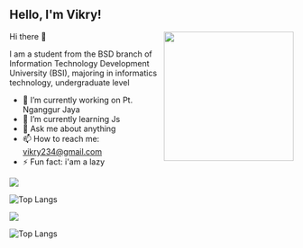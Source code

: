 <h2>Hello, I'm Vikry!</h2>
<img align='right' src="https://media.giphy.com/media/M9gbBd9nbDr0Tu1Mqx.gif" width="230">
Hi there 👋 

I am a student from the BSD branch of Information Technology Development University (BSI), majoring in informatics technology, undergraduate level

- 🔭 I’m currently working on Pt. Nganggur Jaya
- 🌱 I’m currently learning Js
- 💬 Ask me about anything
- 📫 How to reach me: vikry234@gmail.com
- ⚡ Fun fact: i'am a lazy

  
<img src="https://github-readme-stats.vercel.app/api?username=vikry234"/>

![Top Langs](https://github-readme-stats.vercel.app/api?username=vikry234)

<img src="https://github-readme-stats.vercel.app/api/wakatime?username=vikry234"/>

![Top Langs](https://github-readme-stats.vercel.app/api/wakatime?username=vikry234)
